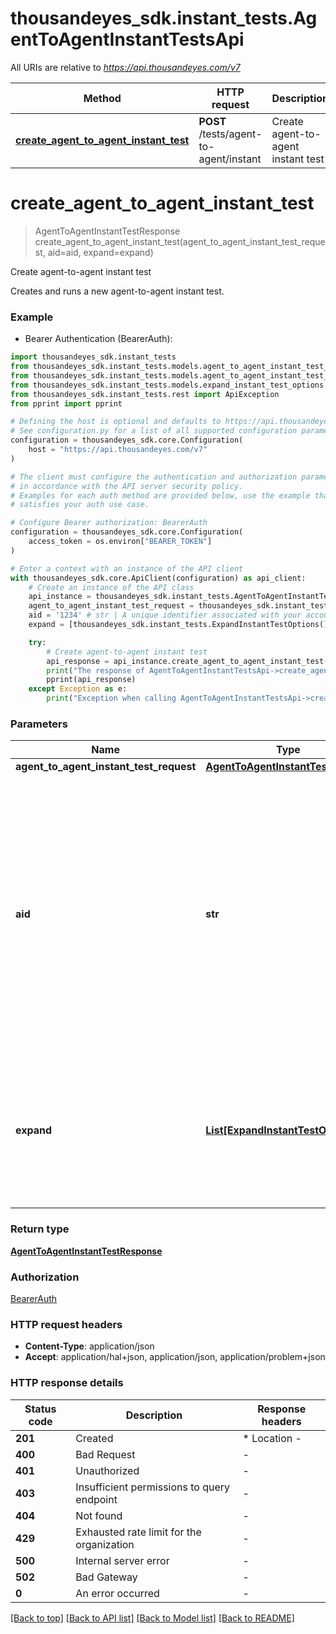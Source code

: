 # thousandeyes_sdk.instant_tests.AgentToAgentInstantTestsApi

All URIs are relative to *https://api.thousandeyes.com/v7*

Method | HTTP request | Description
------------- | ------------- | -------------
[**create_agent_to_agent_instant_test**](AgentToAgentInstantTestsApi.md#create_agent_to_agent_instant_test) | **POST** /tests/agent-to-agent/instant | Create agent-to-agent instant test


# **create_agent_to_agent_instant_test**
> AgentToAgentInstantTestResponse create_agent_to_agent_instant_test(agent_to_agent_instant_test_request, aid=aid, expand=expand)

Create agent-to-agent instant test

Creates and runs a new agent-to-agent instant test.

### Example

* Bearer Authentication (BearerAuth):

```python
import thousandeyes_sdk.instant_tests
from thousandeyes_sdk.instant_tests.models.agent_to_agent_instant_test_request import AgentToAgentInstantTestRequest
from thousandeyes_sdk.instant_tests.models.agent_to_agent_instant_test_response import AgentToAgentInstantTestResponse
from thousandeyes_sdk.instant_tests.models.expand_instant_test_options import ExpandInstantTestOptions
from thousandeyes_sdk.instant_tests.rest import ApiException
from pprint import pprint

# Defining the host is optional and defaults to https://api.thousandeyes.com/v7
# See configuration.py for a list of all supported configuration parameters.
configuration = thousandeyes_sdk.core.Configuration(
    host = "https://api.thousandeyes.com/v7"
)

# The client must configure the authentication and authorization parameters
# in accordance with the API server security policy.
# Examples for each auth method are provided below, use the example that
# satisfies your auth use case.

# Configure Bearer authorization: BearerAuth
configuration = thousandeyes_sdk.core.Configuration(
    access_token = os.environ["BEARER_TOKEN"]
)

# Enter a context with an instance of the API client
with thousandeyes_sdk.core.ApiClient(configuration) as api_client:
    # Create an instance of the API class
    api_instance = thousandeyes_sdk.instant_tests.AgentToAgentInstantTestsApi(api_client)
    agent_to_agent_instant_test_request = thousandeyes_sdk.instant_tests.AgentToAgentInstantTestRequest() # AgentToAgentInstantTestRequest | 
    aid = '1234' # str | A unique identifier associated with your account group. You can retrieve your `AccountGroupId` from the `/account-groups` endpoint. Note that you must be assigned to the target account group. Specifying this parameter without being assigned to the target account group will result in an error response. (optional)
    expand = [thousandeyes_sdk.instant_tests.ExpandInstantTestOptions()] # List[ExpandInstantTestOptions] | (Optional) Indicates if the test sub-resources should be expanded. Defaults to no expansion. To expand the `agents` sub-resource, use the query `?expand=agent`. (optional)

    try:
        # Create agent-to-agent instant test
        api_response = api_instance.create_agent_to_agent_instant_test(agent_to_agent_instant_test_request, aid=aid, expand=expand)
        print("The response of AgentToAgentInstantTestsApi->create_agent_to_agent_instant_test:\n")
        pprint(api_response)
    except Exception as e:
        print("Exception when calling AgentToAgentInstantTestsApi->create_agent_to_agent_instant_test: %s\n" % e)
```



### Parameters


Name | Type | Description  | Notes
------------- | ------------- | ------------- | -------------
 **agent_to_agent_instant_test_request** | [**AgentToAgentInstantTestRequest**](AgentToAgentInstantTestRequest.md)|  | 
 **aid** | **str**| A unique identifier associated with your account group. You can retrieve your &#x60;AccountGroupId&#x60; from the &#x60;/account-groups&#x60; endpoint. Note that you must be assigned to the target account group. Specifying this parameter without being assigned to the target account group will result in an error response. | [optional] 
 **expand** | [**List[ExpandInstantTestOptions]**](ExpandInstantTestOptions.md)| (Optional) Indicates if the test sub-resources should be expanded. Defaults to no expansion. To expand the &#x60;agents&#x60; sub-resource, use the query &#x60;?expand&#x3D;agent&#x60;. | [optional] 

### Return type

[**AgentToAgentInstantTestResponse**](AgentToAgentInstantTestResponse.md)

### Authorization

[BearerAuth](../README.md#BearerAuth)

### HTTP request headers

 - **Content-Type**: application/json
 - **Accept**: application/hal+json, application/json, application/problem+json

### HTTP response details

| Status code | Description | Response headers |
|-------------|-------------|------------------|
**201** | Created |  * Location -  <br>  |
**400** | Bad Request |  -  |
**401** | Unauthorized |  -  |
**403** | Insufficient permissions to query endpoint |  -  |
**404** | Not found |  -  |
**429** | Exhausted rate limit for the organization |  -  |
**500** | Internal server error |  -  |
**502** | Bad Gateway |  -  |
**0** | An error occurred |  -  |

[[Back to top]](#) [[Back to API list]](../README.md#documentation-for-api-endpoints) [[Back to Model list]](../README.md#documentation-for-models) [[Back to README]](../README.md)

